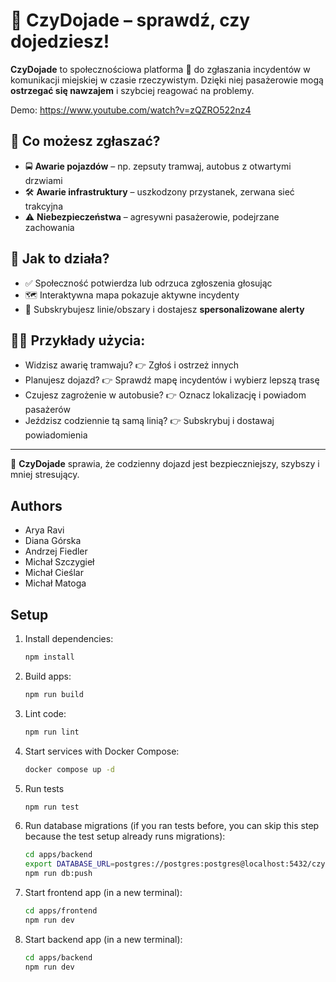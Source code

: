 # 🚋 CzyDojade – sprawdź, czy dojedziesz!  

**CzyDojade** to społecznościowa platforma 🚦 do zgłaszania incydentów w komunikacji miejskiej w czasie rzeczywistym. Dzięki niej pasażerowie mogą **ostrzegać się nawzajem** i szybciej reagować na problemy.  

Demo: https://www.youtube.com/watch?v=zQZRO522nz4

## 🔔 Co możesz zgłaszać?  
- 🚍 **Awarie pojazdów** – np. zepsuty tramwaj, autobus z otwartymi drzwiami  
- 🛠️ **Awarie infrastruktury** – uszkodzony przystanek, zerwana sieć trakcyjna  
- ⚠️ **Niebezpieczeństwa** – agresywni pasażerowie, podejrzane zachowania  

## 📍 Jak to działa?  
- ✅ Społeczność potwierdza lub odrzuca zgłoszenia głosując  
- 🗺️ Interaktywna mapa pokazuje aktywne incydenty  
- 🔔 Subskrybujesz linie/obszary i dostajesz **spersonalizowane alerty**  

## 👩‍💻 Przykłady użycia:  
- Widzisz awarię tramwaju? 👉 Zgłoś i ostrzeż innych  
- Planujesz dojazd? 👉 Sprawdź mapę incydentów i wybierz lepszą trasę  
- Czujesz zagrożenie w autobusie? 👉 Oznacz lokalizację i powiadom pasażerów  
- Jeździsz codziennie tą samą linią? 👉 Subskrybuj i dostawaj powiadomienia  

---

🚀 **CzyDojade** sprawia, że codzienny dojazd jest bezpieczniejszy, szybszy i mniej stresujący.

## Authors
- Arya Ravi
- Diana Górska
- Andrzej Fiedler
- Michał Szczygieł
- Michał Cieślar
- Michał Matoga

## Setup

1. Install dependencies:

   ```bash
   npm install
   ```

2. Build apps:

   ```bash
   npm run build
   ```

3. Lint code:

   ```bash
   npm run lint
   ```

4. Start services with Docker Compose:

   ```bash
   docker compose up -d
   ```

5. Run tests

    ```bash
    npm run test
    ```

6. Run database migrations (if you ran tests before, you can skip this step because the test setup already runs migrations):

   ```bash
   cd apps/backend
   export DATABASE_URL=postgres://postgres:postgres@localhost:5432/czydojade
   npm run db:push
   ```

7. Start frontend app (in a new terminal):

   ```bash
   cd apps/frontend
   npm run dev
   ```

8. Start backend app (in a new terminal):

   ```bash
   cd apps/backend
   npm run dev
   ```
